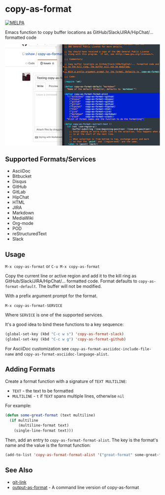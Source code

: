 # copy-as-format

[![MELPA](https://melpa.org/packages/copy-as-format-badge.svg)](https://melpa.org/#/copy-as-format)

Emacs function to copy buffer locations as GitHub/Slack/JIRA/HipChat/...
formatted code

![copy-as-format demo](demo.gif)

## Supported Formats/Services

* AsciiDoc
* Bitbucket
* Disqus
* GitHub
* GitLab
* HipChat
* HTML
* JIRA
* Markdown
* MediaWiki
* Org-mode
* POD
* reStructuredText
* Slack

## Usage

`M-x copy-as-format` or `C-u M-x copy-as-format`

Copy the current line or active region and add it to the kill ring as
GitHub/Slack/JIRA/HipChat/... formatted code. Format defaults to `copy-as-format-default`.
The buffer will not be modified.

With a prefix argument prompt for the format.

`M-x copy-as-format-SERVICE`

Where `SERVICE` is one of the supported services.

It's a good idea to bind these functions to a key sequence:

```el
(global-set-key (kbd "C-c w s") 'copy-as-format-slack)
(global-set-key (kbd "C-c w g") 'copy-as-format-github)
```

For AsciiDoc customization see `copy-as-format-asciidoc-include-file-name` and `copy-as-format-asciidoc-language-alist`.

## Adding Formats

Create a format function with a signature of `TEXT MULTILINE`:

* `TEXT` - the text to be formatted
* `MULTILINE` - `t` if `TEXT` spans multiple lines, otherwise `nil`

For example:

```el
(defun some-great-format (text multiline)
  (if multiline
      (multiline-format text)
    (single-line-format text)))
```

Then, add an entry to `copy-as-format-format-alist`. The key is the format's name
and the value is the format function:

```el
(add-to-list 'copy-as-format-format-alist '("great-format" some-great-format))
```

## See Also

* [git-link](https://github.com/sshaw/git-link)
* [output-as-format](https://github.com/sshaw/output-as-format) - A command line version of copy-as-format
